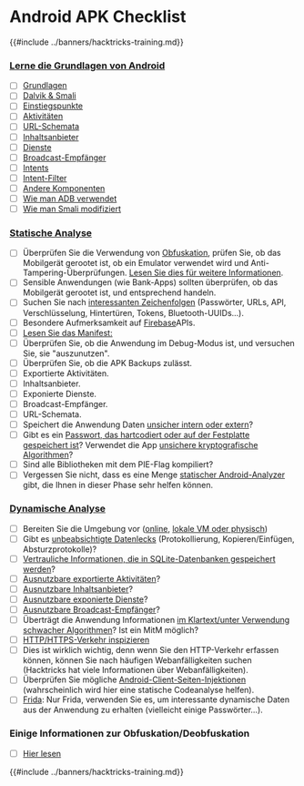 # Android APK Checklist

{{#include ../banners/hacktricks-training.md}}


### [Lerne die Grundlagen von Android](android-app-pentesting/index.html#2-android-application-fundamentals)

- [ ] [Grundlagen](android-app-pentesting/index.html#fundamentals-review)
- [ ] [Dalvik & Smali](android-app-pentesting/index.html#dalvik--smali)
- [ ] [Einstiegspunkte](android-app-pentesting/index.html#application-entry-points)
- [ ] [Aktivitäten](android-app-pentesting/index.html#launcher-activity)
- [ ] [URL-Schemata](android-app-pentesting/index.html#url-schemes)
- [ ] [Inhaltsanbieter](android-app-pentesting/index.html#services)
- [ ] [Dienste](android-app-pentesting/index.html#services-1)
- [ ] [Broadcast-Empfänger](android-app-pentesting/index.html#broadcast-receivers)
- [ ] [Intents](android-app-pentesting/index.html#intents)
- [ ] [Intent-Filter](android-app-pentesting/index.html#intent-filter)
- [ ] [Andere Komponenten](android-app-pentesting/index.html#other-app-components)
- [ ] [Wie man ADB verwendet](android-app-pentesting/index.html#adb-android-debug-bridge)
- [ ] [Wie man Smali modifiziert](android-app-pentesting/index.html#smali)

### [Statische Analyse](android-app-pentesting/index.html#static-analysis)

- [ ] Überprüfen Sie die Verwendung von [Obfuskation](android-checklist.md#some-obfuscation-deobfuscation-information), prüfen Sie, ob das Mobilgerät gerootet ist, ob ein Emulator verwendet wird und Anti-Tampering-Überprüfungen. [Lesen Sie dies für weitere Informationen](android-app-pentesting/index.html#other-checks).
- [ ] Sensible Anwendungen (wie Bank-Apps) sollten überprüfen, ob das Mobilgerät gerootet ist, und entsprechend handeln.
- [ ] Suchen Sie nach [interessanten Zeichenfolgen](android-app-pentesting/index.html#looking-for-interesting-info) (Passwörter, URLs, API, Verschlüsselung, Hintertüren, Tokens, Bluetooth-UUIDs...).
- [ ] Besondere Aufmerksamkeit auf [Firebase](android-app-pentesting/index.html#firebase)APIs.
- [ ] [Lesen Sie das Manifest:](android-app-pentesting/index.html#basic-understanding-of-the-application-manifest-xml)
- [ ] Überprüfen Sie, ob die Anwendung im Debug-Modus ist, und versuchen Sie, sie "auszunutzen".
- [ ] Überprüfen Sie, ob die APK Backups zulässt.
- [ ] Exportierte Aktivitäten.
- [ ] Inhaltsanbieter.
- [ ] Exponierte Dienste.
- [ ] Broadcast-Empfänger.
- [ ] URL-Schemata.
- [ ] Speichert die Anwendung Daten [unsicher intern oder extern](android-app-pentesting/index.html#insecure-data-storage)?
- [ ] Gibt es ein [Passwort, das hartcodiert oder auf der Festplatte gespeichert ist](android-app-pentesting/index.html#poorkeymanagementprocesses)? Verwendet die App [unsichere kryptografische Algorithmen](android-app-pentesting/index.html#useofinsecureandordeprecatedalgorithms)?
- [ ] Sind alle Bibliotheken mit dem PIE-Flag kompiliert?
- [ ] Vergessen Sie nicht, dass es eine Menge [statischer Android-Analyzer](android-app-pentesting/index.html#automatic-analysis) gibt, die Ihnen in dieser Phase sehr helfen können.

### [Dynamische Analyse](android-app-pentesting/index.html#dynamic-analysis)

- [ ] Bereiten Sie die Umgebung vor ([online](android-app-pentesting/index.html#online-dynamic-analysis), [lokale VM oder physisch](android-app-pentesting/index.html#local-dynamic-analysis))
- [ ] Gibt es [unbeabsichtigte Datenlecks](android-app-pentesting/index.html#unintended-data-leakage) (Protokollierung, Kopieren/Einfügen, Absturzprotokolle)?
- [ ] [Vertrauliche Informationen, die in SQLite-Datenbanken gespeichert werden](android-app-pentesting/index.html#sqlite-dbs)?
- [ ] [Ausnutzbare exportierte Aktivitäten](android-app-pentesting/index.html#exploiting-exported-activities-authorisation-bypass)?
- [ ] [Ausnutzbare Inhaltsanbieter](android-app-pentesting/index.html#exploiting-content-providers-accessing-and-manipulating-sensitive-information)?
- [ ] [Ausnutzbare exponierte Dienste](android-app-pentesting/index.html#exploiting-services)?
- [ ] [Ausnutzbare Broadcast-Empfänger](android-app-pentesting/index.html#exploiting-broadcast-receivers)?
- [ ] Überträgt die Anwendung Informationen [im Klartext/unter Verwendung schwacher Algorithmen](android-app-pentesting/index.html#insufficient-transport-layer-protection)? Ist ein MitM möglich?
- [ ] [HTTP/HTTPS-Verkehr inspizieren](android-app-pentesting/index.html#inspecting-http-traffic)
- [ ] Dies ist wirklich wichtig, denn wenn Sie den HTTP-Verkehr erfassen können, können Sie nach häufigen Webanfälligkeiten suchen (Hacktricks hat viele Informationen über Webanfälligkeiten).
- [ ] Überprüfen Sie mögliche [Android-Client-Seiten-Injektionen](android-app-pentesting/index.html#android-client-side-injections-and-others) (wahrscheinlich wird hier eine statische Codeanalyse helfen).
- [ ] [Frida](android-app-pentesting/index.html#frida): Nur Frida, verwenden Sie es, um interessante dynamische Daten aus der Anwendung zu erhalten (vielleicht einige Passwörter...).

### Einige Informationen zur Obfuskation/Deobfuskation

- [ ] [Hier lesen](android-app-pentesting/index.html#obfuscating-deobfuscating-code)


{{#include ../banners/hacktricks-training.md}}
